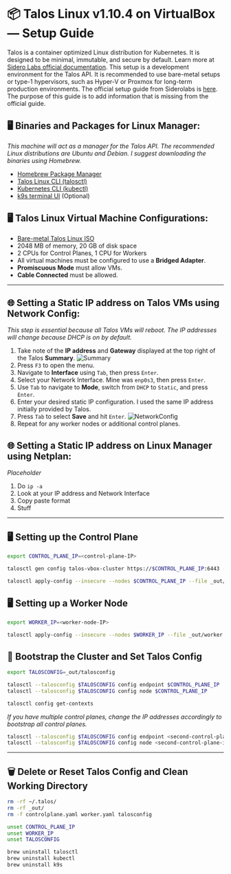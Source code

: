 # 📦 Talos Linux v1.10.4 on VirtualBox — Setup Guide
Talos is a container optimized Linux distribution for Kubernetes. It is designed to be minimal, immutable, and secure by default. Learn more at [Sidero Labs official documentation](https://www.talos.dev/v1.10/introduction/what-is-talos/). This setup is a development environment for the Talos API. It is recommended to use bare-metal setups or type-1 hypervisors, such as Hyper-V or Proxmox for long-term production environments. The official setup guide from Siderolabs is [here](https://www.talos.dev/v1.10/talos-guides/install/local-platforms/virtualbox/). The purpose of this guide is to add information that is missing from the official guide.

## 🖥️ Binaries and Packages for Linux Manager:
*This machine will act as a manager for the Talos API. The recommended Linux distributions are Ubuntu and Debian. I suggest downloading the binaries using Homebrew.*
- [Homebrew Package Manager](https://brew.sh/)
- [Talos Linux CLI (talosctl)](https://www.talos.dev/v1.10/talos-guides/install/talosctl/)
- [Kubernetes CLI (kubectl)](https://kubernetes.io/docs/tasks/tools/install-kubectl-linux/#install-using-other-package-management)
- [k9s terminal UI](https://k9scli.io/topics/install/) (Optional)

## 🖥️ Talos Linux Virtual Machine Configurations:
- [Bare-metal Talos Linux ISO](https://factory.talos.dev/)
- 2048 MB of memory, 20 GB of disk space
- 2 CPUs for Control Planes, 1 CPU for Workers
- All virtual machines must be configured to use a **Bridged Adapter**.
- **Promiscuous Mode** must allow VMs.
- **Cable Connected** must be allowed.

---

## 🌐 Setting a Static IP address on Talos VMs using Network Config:
*This step is essential because all Talos VMs will reboot. The IP addresses will change because DHCP is on by default.*
1. Take note of the **IP address** and **Gateway** displayed at the top right of the Talos **Summary**.
![Summary](https://github.com/user-attachments/assets/d0b8b2e0-e359-4209-9de1-373b49310c0c)
2. Press `F3` to open the menu.
3. Navigate to **Interface** using `Tab`, then press `Enter`.
4. Select your Network Interface. Mine was `enp0s3`, then press `Enter`.
5. Use `Tab` to navigate to **Mode**, switch from `DHCP` to `Static`, and press `Enter`.
6. Enter your desired static IP configuration. I used the same IP address initially provided by Talos.
7. Press `Tab` to select **Save** and hit `Enter`.
![NetworkConfig](https://github.com/user-attachments/assets/16cf5d15-592f-410d-b016-240cc31e9c38)
8. Repeat for any worker nodes or additional control planes.

## 🌐 Setting a Static IP address on Linux Manager using Netplan:
*Placeholder*
1. Do `ip -a`
2. Look at your IP address and Network Interface
3. Copy paste format
4. Stuff

---

## 🖥️ Setting up the Control Plane

```bash
export CONTROL_PLANE_IP=<control-plane-IP>

talosctl gen config talos-vbox-cluster https://$CONTROL_PLANE_IP:6443 --output-dir _out

talosctl apply-config --insecure --nodes $CONTROL_PLANE_IP --file _out/controlplane.yaml
```

## 🖥️ Setting up a Worker Node
```bash
export WORKER_IP=<worker-node-IP>

talosctl apply-config --insecure --nodes $WORKER_IP --file _out/worker.yaml
```

## 📝 Bootstrap the Cluster and Set Talos Config
```bash
export TALOSCONFIG=_out/talosconfig

talosctl --talosconfig $TALOSCONFIG config endpoint $CONTROL_PLANE_IP
talosctl --talosconfig $TALOSCONFIG config node $CONTROL_PLANE_IP

talosctl config get-contexts
```
*If you have multiple control planes, change the IP addresses accordingly to bootstrap all control planes.*
```bash
talosctl --talosconfig $TALOSCONFIG config endpoint <second-control-plane-ip>
talosctl --talosconfig $TALOSCONFIG config node <second-control-plane-ip>
```

---

## 🗑️ Delete or Reset Talos Config and Clean Working Directory
```bash
rm -rf ~/.talos/
rm -rf _out/
rm -f controlplane.yaml worker.yaml talosconfig

unset CONTROL_PLANE_IP
unset WORKER_IP
unset TALOSCONFIG

brew uninstall talosctl
brew uninstall kubectl
brew uninstall k9s
```

